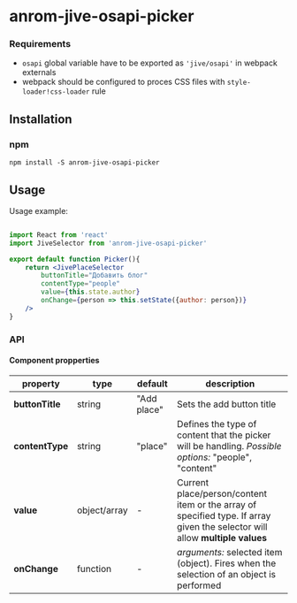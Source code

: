 # anrom-jive-osapi-picker

### Requirements
* `osapi` global variable have to be exported as `'jive/osapi'` in webpack externals
* webpack should be configured to proces CSS files with `style-loader!css-loader` rule

## Installation

### npm
`npm install -S anrom-jive-osapi-picker`

## Usage
Usage example:
```jsx

import React from 'react'
import JiveSelector from 'anrom-jive-osapi-picker'

export default function Picker(){
    return <JivePlaceSelector
        buttonTitle="Добавить блог"
        contentType="people"
        value={this.state.author}
        onChange={person => this.setState({author: person})}
    />
}
```
### API
#### Component propperties
property | type | default | description
---------|------|---------|------------
**buttonTitle** | string | "Add place" | Sets the add button title 
**contentType** | string | "place" | Defines the type of content that the picker will be handling. *Possible options:* "people", "content"
**value** | object/array |-| Current place/person/content item or the array of specified type. If array given the selector will allow **multiple values** 
**onChange** | function |-| *arguments:* selected item (object). Fires when the selection of an object is performed